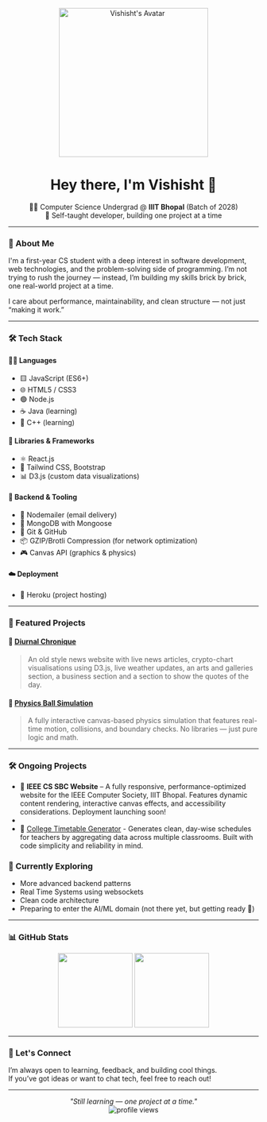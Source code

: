 <p align="center">
  <img src="https://github.com/user-attachments/assets/65f89702-ffe5-4baa-af89-4d1c4831f592" alt="Vishisht's Avatar" width="300"/>
</p>
<h1 align="center">Hey there, I'm Vishisht 👋</h1>
<p align="center">
  🧑‍💻 Computer Science Undergrad @ <b>IIIT Bhopal</b> (Batch of 2028)<br>
  🚀 Self-taught developer, building one project at a time
</p>

---

### 🧭 About Me

I'm a first-year CS student with a deep interest in software development, web technologies, and the problem-solving side of programming. I’m not trying to rush the journey — instead, I’m building my skills brick by brick, one real-world project at a time.

I care about performance, maintainability, and clean structure — not just “making it work.”

---

### 🛠️ Tech Stack

#### 🧑‍🔬 Languages
- 🟨 JavaScript (ES6+)
- 🌐 HTML5 / CSS3
- 🟢 Node.js 
- ☕ Java (learning)
- 🚀 C++ (learning)

#### 🧰 Libraries & Frameworks
- ⚛️ React.js
- 🎨 Tailwind CSS, Bootstrap
- 📊 D3.js (custom data visualizations)

#### 🧠 Backend & Tooling
- 📮 Nodemailer (email delivery)
- 🌿 MongoDB with Mongoose
- 🐙 Git & GitHub
- 📦 GZIP/Brotli Compression (for network optimization)
- 🎮 Canvas API (graphics & physics)

#### ☁️ Deployment
- 🚀 Heroku (project hosting)

---

### 🚧 Featured Projects

#### 📝 [Diurnal Chronique](https://github.com/Vishisht-Dwivedi/diurnal-chronique)
> An old style news website with live news articles, crypto-chart visualisations using D3.js, live weather updates, an arts and galleries section, a business section and a section to show the quotes of the day.

#### 🎳 [Physics Ball Simulation](https://github.com/Vishisht-Dwivedi/Physics-simulation-using-balls)
> A fully interactive canvas-based physics simulation that features real-time motion, collisions, and boundary checks. No libraries — just pure logic and math.
> 
---
### 🛠️ Ongoing Projects

- 🚧 **IEEE CS SBC Website** – A fully responsive, performance-optimized website for the IEEE Computer Society, IIIT Bhopal. Features dynamic content rendering, interactive canvas effects, and accessibility considerations. Deployment launching soon!
- 
- 🧾 [College Timetable Generator](https://github.com/Vishisht-Dwivedi/College-timeTable) - Generates clean, day-wise schedules for teachers by aggregating data across multiple classrooms. Built with code simplicity and reliability in mind.

### 🌱 Currently Exploring

- More advanced backend patterns
- Real Time Systems using websockets
- Clean code architecture
- Preparing to enter the AI/ML domain (not there yet, but getting ready 💪)

---

### 📊 GitHub Stats

<p align="center">
  <img src="https://github-readme-stats.vercel.app/api?username=Vishisht-Dwivedi&show_icons=true&theme=github_dark&hide_border=true" height="150" />
  <img src="https://github-readme-stats.vercel.app/api/top-langs/?username=Vishisht-Dwivedi&layout=compact&theme=github_dark&hide_border=true" height="150" />
</p>

---

### 🤝 Let's Connect

I’m always open to learning, feedback, and building cool things.  
If you’ve got ideas or want to chat tech, feel free to reach out!

---

<p align="center">
  <i>"Still learning — one project at a time."</i><br>
  <img src="https://komarev.com/ghpvc/?username=Vishisht-Dwivedi&style=flat-square&color=blue" alt="profile views" />
</p>

